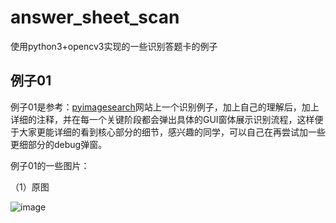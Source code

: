 # answer_sheet_scan
使用python3+opencv3实现的一些识别答题卡的例子

##  例子01

例子01是参考：[pyimagesearch](https://www.pyimagesearch.com/2016/10/03/bubble-sheet-multiple-choice-scanner-and-test-grader-using-omr-python-and-opencv/)网站上一个识别例子，加上自己的理解后，加上详细的注释，并在每一个关键阶段都会弹出具体的GUI窗体展示识别流程，这样便于大家更能详细的看到核心部分的细节，感兴趣的同学，可以自己在再尝试加一些更细部分的debug弹窗。

例子01的一些图片：

（1）原图

![image](https://github.com/qindongliang/answer_sheet_scan/blob/master/imgs/example01/t1.png)